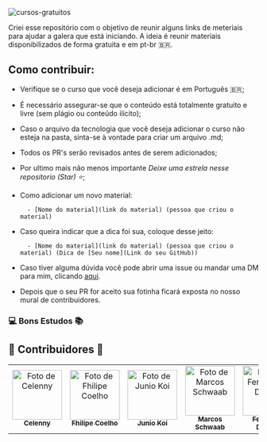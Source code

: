 ![cursos-gratuitos](https://user-images.githubusercontent.com/70456452/154167100-871c60ac-6bd7-48bf-ac74-297e3e8b81c7.png)

Criei esse repositório com o objetivo de reunir alguns links de meteriais para ajudar a galera que está iniciando. A ideia é reunir materiais disponibilizados de forma gratuita e em pt-br 🇧🇷.

## Como contribuir:

- Verifique se o curso que você deseja adicionar é em Português 🇧🇷;

- É necessário assegurar-se que o conteúdo está totalmente gratuito e livre (sem plágio ou conteúdo ilícito);     

- Caso o arquivo da tecnologia que você deseja adicionar o curso não esteja na pasta, sinta-se à vontade para criar um arquivo .md;

- Todos os PR's serão revisados antes de serem adicionados;

- Por ultimo mais não menos importante *Deixe uma estrela nesse repositorio (Star) ⭐*;

- Como adicionar um novo material:

        - [Nome do material](link do material) (pessoa que criou o material)

- Caso queira indicar que a dica foi sua, coloque desse jeito:
            
        - [Nome do material](link do material) (pessoa que criou o material) (Dica de [Seu nome](Link do seu GitHub))
            
- Caso tiver alguma dúvida você pode abrir uma issue ou mandar uma DM para mim, clicando [aqui](https://www.instagram.com/celycodes/). 

- Depois que o seu PR for aceito sua fotinha ficará exposta no nosso mural de contribuidores.

### 💻 Bons Estudos 📚



## 💜 Contribuidores 💜

<table>
  <tr>
    <td align="center">
      <a href="#">
        <img src="https://avatars.githubusercontent.com/celenny" width="100px;" alt="Foto de Celenny"/><br>
        <sub>
          <b>Celenny</b>
        </sub>
      </a>
    </td>
    <td align="center">
      <a href="#">
        <img src="https://avatars1.githubusercontent.com/fhilipecrash" width="100px;" alt="Foto de Fhilipe Coelho"/><br>
        <sub>
          <b>Fhilipe Coelho</b>
        </sub>
      </a>
    </td>
    <td align="center">
      <a href="#">
        <img src="https://avatars0.githubusercontent.com/Juniokoi" width="100px;" alt="Foto de Junio Koi"/><br>
        <sub>
          <b>Junio Koi</b>
        </sub>
      </a>
    </td>
     </td>
    <td align="center">
      <a href="#">
        <img src="https://avatars1.githubusercontent.com/Marcosschwaab" width="100px;" alt="Foto de Marcos Schwaab"/><br>
        <sub>
          <b>Marcos Schwaab</b>
        </sub>
      </a>
    </td>
    <td align="center">
      <a href="#">
        <img src="https://avatars1.githubusercontent.com/Fernanda-Dantas" width="100px;" alt="Foto de Fernanda-Dantas"/><br>
        <sub>
          <b>Fernanda Dantas</b>
        </sub>
      </a>
    </td>
    <td align="center">
      <a href="#">
        <img src="https://avatars1.githubusercontent.com/sanaderer" width="100px;" alt="Foto de Sabrina Naderer"/><br>
        <sub>
          <b>Sabrina Naderer</b>
        </sub>
      </a>
    </td>
    <td align="center">
      <a href="#">
        <img src="https://avatars1.githubusercontent.com/luizmineiro" width="100px;" alt="Foto de João Luiz Mineiro"/><br>
        <sub>
          <b>João Luiz</b>
        </sub>
      </a>
    </td>
    <td align="center">
      <a href="#">
        <img src="https://avatars1.githubusercontent.com/karontyy" width="100px;" alt="Foto de Guilherme Berson"/><br>
        <sub>
          <b>Guilherme Berson</b>
        </sub>
      </a>
    </td>
  </tr>
</table>
